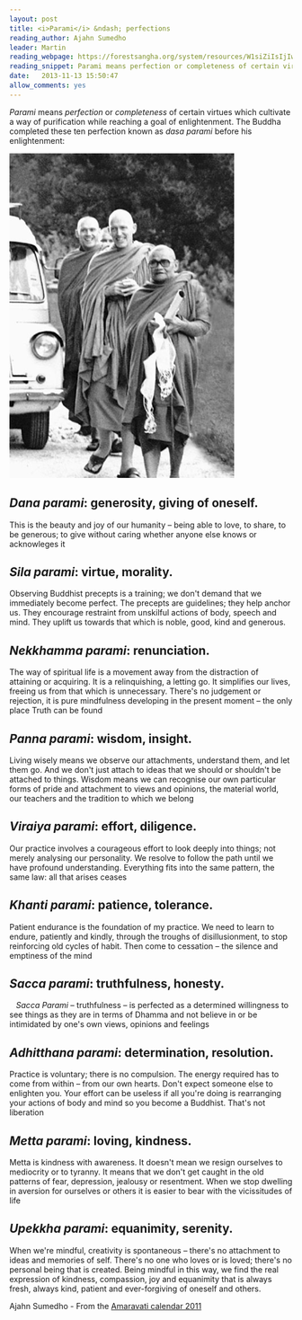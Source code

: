 ```yaml
---
layout: post
title: <i>Parami</i> &ndash; perfections
reading_author: Ajahn Sumedho
leader: Martin
reading_webpage: https://forestsangha.org/system/resources/W1siZiIsIjIwMTUvMDgvMDkvN3kzY2R1dzRucF9mb3Jlc3Rfc2FuZ2hhX2NhbGVuZGFyXzIwMTEucGRmIl1d/forest-sangha-calendar-2011.pdf?sha=0763fcaaa6b44433
reading_snippet: Parami means perfection or completeness of certain virtues which cultivate a way of purification while reaching a goal of enlightenment.
date:   2013-11-13 15:50:47
allow_comments: yes
---
```


*Parami* means *perfection* or *completeness* of certain virtues which cultivate a way of purification while reaching a goal of enlightenment. The Buddha completed these ten perfection known as *dasa parami* before his enlightenment:

![Ajahn Sumedho and Ajahn Chah](/assets/sumedho.jpg)

## **_Dana parami_**: generosity, giving of oneself. ##

This is the beauty and joy of our humanity &ndash; being able to love, to share, to be generous; to give without caring whether anyone else knows or acknowleges it


## **_Sila parami_**: virtue, morality. ##

Observing Buddhist precepts is a training; we don't demand that we immediately become perfect. The precepts are guidelines; they help anchor us. They encourage restraint from unskilful actions of body, speech and mind. They uplift us towards that which is noble, good, kind and generous.

## **_Nekkhamma parami_**: renunciation. ##

The way of spiritual life is a movement away from the distraction of attaining or acquiring. It is a relinquishing, a letting go. It simplifies our lives, freeing us from that which is unnecessary. There's no judgement or rejection, it is pure mindfulness developing in the present moment &ndash; the only place Truth can be found

## **_Panna parami_**: wisdom, insight. ##

Living wisely means we observe our attachments, understand them, and let them go. And we don't just attach to ideas that we should or shouldn't be attached to things. Wisdom means we can recognise our own particular forms of pride and attachment to views and opinions, the material world, our teachers and the tradition to which we belong

## **_Viraiya parami_**: effort, diligence. ##

Our practice involves a courageous effort to look deeply into things; not merely analysing our personality. We resolve to follow the path until we have profound understanding. Everything fits into the same pattern, the same law: all that arises ceases

## **_Khanti parami_**: patience, tolerance. ##

Patient endurance is the foundation of my practice. We need to learn to endure, patiently and kindly, through the troughs of disillusionment, to stop reinforcing old cycles of habit. Then come to cessation &ndash; the silence and emptiness of the mind

## **_Sacca parami_**: truthfulness, honesty. ##
 
 *Sacca Parami* – truthfulness – is perfected as a determined willingness to see things as they are in terms of Dhamma and not believe in or be intimidated by one's own views, opinions and feelings

## **_Adhitthana parami_**: determination, resolution. ##

Practice is voluntary; there is no compulsion. The energy required has to come from within &ndash; from our own hearts. Don't expect someone else to enlighten you. Your effort can be useless if all you're doing is rearranging your actions of body and mind so you become a Buddhist. That's not liberation

## **_Metta parami_**: loving, kindness. ##

Metta is kindness with awareness. It doesn't mean we resign ourselves to mediocrity or to tyranny. It means that we don't get caught in the old patterns of fear, depression, jealousy or resentment. When we stop dwelling in aversion for ourselves or others it is easier to bear with the vicissitudes of life

## **_Upekkha parami_**: equanimity, serenity. ##

When we're mindful, creativity is spontaneous &ndash; there's no attachment to ideas and memories of self. There's no one who loves or is loved; there's no personal being that is created. Being mindful in this way, we find the real expression of kindness, compassion, joy and equanimity that is always fresh, always kind, patient and ever-forgiving of oneself and others.

Ajahn Sumedho - From the [Amaravati calendar 2011](https://forestsangha.org/system/resources/W1siZiIsIjIwMTUvMDgvMDkvN3kzY2R1dzRucF9mb3Jlc3Rfc2FuZ2hhX2NhbGVuZGFyXzIwMTEucGRmIl1d/forest-sangha-calendar-2011.pdf?sha=0763fcaaa6b44433)







